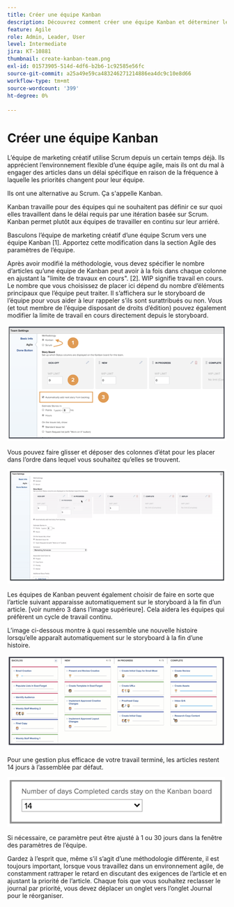 ```yaml
---
title: Créer une équipe Kanban
description: Découvrez comment créer une équipe Kanban et déterminer les paramètres de l’équipe.
feature: Agile
role: Admin, Leader, User
level: Intermediate
jira: KT-10881
thumbnail: create-kanban-team.png
exl-id: 01573905-514d-4df6-b2b6-1c92585e56fc
source-git-commit: a25a49e59ca483246271214886ea4dc9c10e8d66
workflow-type: tm+mt
source-wordcount: '399'
ht-degree: 0%

---
```


# Créer une équipe Kanban

L’équipe de marketing créatif utilise Scrum depuis un certain temps déjà. Ils apprécient l’environnement flexible d’une équipe agile, mais ils ont du mal à engager des articles dans un délai spécifique en raison de la fréquence à laquelle les priorités changent pour leur équipe.

Ils ont une alternative au Scrum. Ça s&#39;appelle Kanban.

Kanban travaille pour des équipes qui ne souhaitent pas définir ce sur quoi elles travaillent dans le délai requis par une itération basée sur Scrum. Kanban permet plutôt aux équipes de travailler en continu sur leur arriéré.

Basculons l’équipe de marketing créatif d’une équipe Scrum vers une équipe Kanban [1]. Apportez cette modification dans la section Agile des paramètres de l’équipe.

Après avoir modifié la méthodologie, vous devez spécifier le nombre d’articles qu’une équipe de Kanban peut avoir à la fois dans chaque colonne en ajustant la &quot;limite de travaux en cours&quot;. [2]. WIP signifie travail en cours. Le nombre que vous choisissez de placer ici dépend du nombre d’éléments principaux que l’équipe peut traiter. Il s’affichera sur le storyboard de l’équipe pour vous aider à leur rappeler s’ils sont surattribués ou non. Vous (et tout membre de l’équipe disposant de droits d’édition) pouvez également modifier la limite de travail en cours directement depuis le storyboard.

![Page des paramètres de l’équipe](assets/teamspage-01.png)

Vous pouvez faire glisser et déposer des colonnes d’état pour les placer dans l’ordre dans lequel vous souhaitez qu’elles se trouvent.

![Page des paramètres de l’équipe](assets/teamspage-02.png)

Les équipes de Kanban peuvent également choisir de faire en sorte que l’article suivant apparaisse automatiquement sur le storyboard à la fin d’un article. [voir numéro 3 dans l’image supérieure]. Cela aidera les équipes qui préfèrent un cycle de travail continu.


L’image ci-dessous montre à quoi ressemble une nouvelle histoire lorsqu’elle apparaît automatiquement sur le storyboard à la fin d’une histoire.

![Page des paramètres de l’équipe](assets/teamspage-03.png)

Pour une gestion plus efficace de votre travail terminé, les articles restent 14 jours à l’assemblée par défaut.

![Page des paramètres de l’équipe](assets/teampage-04.png)

Si nécessaire, ce paramètre peut être ajusté à 1 ou 30 jours dans la fenêtre des paramètres de l’équipe.

Gardez à l’esprit que, même s’il s’agit d’une méthodologie différente, il est toujours important, lorsque vous travaillez dans un environnement agile, de constamment rattraper le retard en discutant des exigences de l’article et en ajustant la priorité de l’article. Chaque fois que vous souhaitez reclasser le journal par priorité, vous devez déplacer un onglet vers l’onglet Journal pour le réorganiser.
